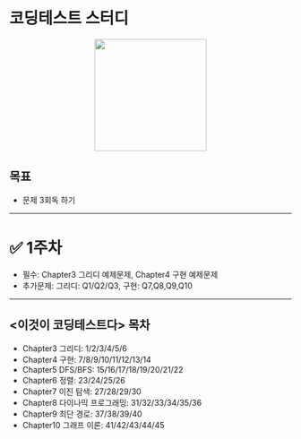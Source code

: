 # 코딩테스트 스터디
<p align='center'><img src="https://user-images.githubusercontent.com/76730867/136645764-9bdf4732-a2ca-477c-a694-ed223f3fc293.png" width="200px" height="200px"/></center></p>

## 목표
- 문제 3회독 하기

---

# ✅ 1주차
- 필수: Chapter3 그리디 예제문제, Chapter4 구현 예제문제
- 추가문제: 그리디: Q1/Q2/Q3, 구현: Q7,Q8,Q9,Q10



---------------------------------------------------------

## <이것이 코딩테스트다> 목차

- Chapter3 그리디: 1/2/3/4/5/6
- Chapter4 구현: 7/8/9/10/11/12/13/14
- Chapter5 DFS/BFS: 15/16/17/18/19/20/21/22
- Chapter6 정렬: 23/24/25/26
- Chapter7 이진 탐색: 27/28/29/30
- Chapter8 다이나믹 프로그래밍: 31/32/33/34/35/36
- Chapter9 최단 경로: 37/38/39/40
- Chapter10 그래프 이론: 41/42/43/44/45
